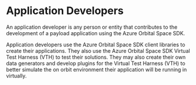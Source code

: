 # Application Developers

An application developer is any person or entity that contributes to the development of a payload application using the Azure Orbital Space SDK.

Application developers use the Azure Orbital Space SDK client libraries to create their applications. They also use the Azure Orbital Space SDK Virtual Test Harness (VTH) to test their solutions. They may also create their own data generators and develop plugins for the Virtual Test Harness (VTH) to better simulate the on orbit environment their application will be running in virtually.

<!-- TODO: Add links to:
- the client libraries
- data generator samples
- the virtual test harness -->